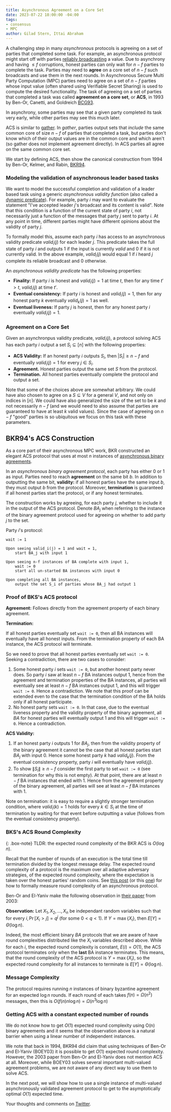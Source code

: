 ```yaml
---
title: Asynchronous Agreement on a Core Set
date: 2023-07-22 18:00:00 -04:00
tags:
- consensus
- MPC
author: Gilad Stern, Ittai Abraham
---
```


A challenging step in many *asynchronous* protocols is agreeing on a set of parties that completed some task. For example, an asynchronous protocol might start off with parties [reliably broadcasting](https://decentralizedthoughts.github.io/2020-09-19-living-with-asynchrony-brachas-reliable-broadcast/) a value. Due to asynchrony and having $\leq f$ corruptions, honest parties can only wait for $n-f$ parties to complete the task.
Parties may need to **agree** on a core set of $n-f$ such broadcasts and use them in the next rounds. In Asynchronous Secure Multi Party Computation (MPC) parties need to agree on a set of $n-f$ parties whose input value (often shared using Verifiable Secret Sharing) is used to compute the desired functionality. The task of agreeing on a set of parties that completed a task was called **agreement on a core set**, or **ACS**, in 1993 by Ben-Or, Canetti, and Goldreich [BCG93](https://dl.acm.org/doi/pdf/10.1145/167088.167109).
 
In asynchrony, some parties may see that a given party completed its task very early, while other parties may see this much later.  

ACS is similar to [gather](https://decentralizedthoughts.github.io/2021-03-26-living-with-asynchrony-the-gather-protocol/). In *gather*, parties output sets that *include* the same common core of size $n-f$ of parties that completed a task, but parties don't know which of their output values are in the common core and which aren't (so gather does not implement agreement directly). In ACS parties all agree on the same common core set.

We start by defining ACS, then show the canonical construction from 1994 by Ben-Or, Kelmer, and Rabin, [BKR94](https://dl.acm.org/doi/pdf/10.1145/197917.198088).

### Modeling the validation of asynchronous leader based tasks

We want to model the successful completion and validation of a leader based task using a generic *asynchronous validity function* (also called a [dynamic predicate](https://dl.acm.org/doi/pdf/10.1145/197917.198088)). For example, party $i$ may want to evaluate the statement "I've accepted leader $j$'s broadcast and its content is valid". Note that this condition is a function of the current state of party $i$, not necessarily just a function of the messages that party $j$ sent to party $i$. At any point in time, different parties might have different opinions about the validity of party $j$. 

To formally model this, assume each party $i$ has access to an asynchronous validity predicate $valid_i(j)$ for each leader $j$. This predicate takes the full state of party $i$ and outputs $1$ if the input is currently *valid* and $0$ if it is not currently valid. In the above example, $valid_i(j)$ would equal $1$ if $i$ heard $j$ complete its reliable broadcast and $0$ otherwise.

An *asynchronous validity predicate* has the following properties:

* **Finality:** If party $i$ is honest and $valid_i(j)=1$ at time $t$, then for any time $t'>t$, $valid_i(j)$ at time $t'$.
* **Eventual consistency:** If party $i$ is honest and $valid_i(j)=1$, then for any honest party $k$ eventually $valid_k(j)=1$ as well.
* **Eventual liveness:** If party $j$ is honest, then for any honest party $i$ eventually $valid_i(j)=1$.

### Agreement on a Core Set

Given an asynchronpus validity predicate, $valid_i(j)$, a protocol solving ACS has each party $i$ output a set $S_i \subseteq [n]$ with the following properties:

* **ACS Validity:** If an honest party $i$ outputs $S_i$, then $\left|S_i\right|\geq n-f$ and eventually $valid_i(j)=1$ for every $j\in S_i$.
* **Agreement.** Honest parties output the same set $S$ from the protocol.
* **Termination.** All honest parties eventually complete the protocol and output a set.


Note that some of the choices above are somewhat arbitrary. We could have also chosen to agree on a $S\subseteq V$ for a general $V$, and not only on indices in $[n]$. We could have also generalized the size of the set to be $k$ and not necessarily $n-f$ (and we would need to also assume that parties are guaranteed to have at least $k$ valid values). Since the case of agreeing on $n-f$ "good" parties is so ubiquitous we focus on this task with these parameters.

## BKR94's ACS Construction

As a core part of their asynchronous MPC work, BKR constructed an elegant ACS protocol that uses at most $n$ instances of [asynchronous binary agreements](https://decentralizedthoughts.github.io/2022-04-05-aa-part-five-ABBA/).

In an *asynchronous binary agreement protocol*, each party has either $0$ or $1$ as input. Parties need to reach **agreement** on the same bit $b$. In addition to outputting the same bit, **validity:** if all honest parties have the same input $b$, they must output $b$ from the protocol. Moreover, **termination** is guaranteed if all honest parties start the protocol, or if any honest terminates.

The construction works by agreeing, for each party $j$, whether to include it in the output of the ACS protocol. Denote $BA_j$ when referring to the instance of the binary agreement protocol used for agreeing on whether to add party $j$ to the set. 

Party $i$'s protocol:

```
wait := 1

Upon seeing valid_i(j) = 1 and wait = 1, 
    start BA_j with input 1

Upon seeing n-f instances of BA complete with input 1,
    wait := 0
    start all un-started BA instances with input 0
    
Upon completing all BA instances,
    output the set S_i of parties whose BA_j had output 1
```

### Proof of BKS's ACS protocol

**Agreement:** Follows directly from the agreement property of each binary agreement.

**Termination:**

If all honest parties eventually set ```wait := 0```, then all BA instances will eventually have all honest inputs. From the termination property of each BA instance, the ACS protocol will terminate.

So we need to prove that all honest parties eventually set ```wait := 0```. Seeking a contradiction, there are two cases to consider:

1. Some honest party $i$ sets ```wait := 0```, but another honest party never does. So party $i$ saw at least $n-f$ BA instances output 1, hence from the agreement and termination properties of the BA instances, all parties will eventually see at least $n-f$ BA instances output 1, and this will trigger ```wait := 0```. Hence a contradiction. 
We note that this proof can be extended even to the case that the termination condition of the BA holds only if all honest participate.
3. No honest party sets ```wait := 0```. In that case, due to the eventual liveness property and the validity property of the binary agreement, all $BA$ for honest parties will eventually output 1 and this will trigger ```wait := 0```. Hence a contradiction. 

**ACS Validity:**

1. If an honest party $i$ outputs $1$ for $BA_j$, then from the validity property of the binary agreement it cannot be the case that all honest parties start $BA_j$ with input 0. Hence some honest party $k$ had $valid_k(j)$. From the eventual consistency property, party $i$ will eventually have $valid_i(j)$.
2. To show $\|S_i\| \geq n-f$ consider the first party to set ```wait := 0``` (see termination for why this is not empty). At that point, there are at least $n-f$ BA instances that ended with 1. Hence from the agreement property of the binary agreement, all parties will see at least $n-f$ BA instances with 1.

Note on termination: it is easy to require a slightly stronger termination condition, where $valid_i(k)=1$ holds for every $k\in S_i$ at the time of termination by waiting for that event before outputting a value (follows from the eventual consistency property).

### BKS's ACS Round Complexity

{: .box-note}
TLDR: the expected round complexity of the BKR ACS is $O(\log n)$.

Recall that the number of rounds of an execution is the total time till termination divided by the longest message delay. The expected round complexity of a protocol is the maximum over all adaptive adversary strategies, of the expected round complexity, where the expectation is taken over the honest parties' random coins. See [this post](https://decentralizedthoughts.github.io/2021-09-29-the-round-complexity-of-reliable-broadcast/) (or this [one](https://decentralizedthoughts.github.io/2022-03-30-asynchronous-agreement-part-one-defining-the-problem/)) for how to formally measure round complexity of an asynchronous protocol.


Ben-Or and El-Yaniv make the following observation in [their paper](https://csaws.cs.technion.ac.il/~rani/papers/interactive-consistency.pdf) from 2003:

**Observation:** Let $X_1,X_2,\dots,X_n$ be independant random variables such that for every $i, \Pr[X_i > j] =q^j$ (for some $0<q<1$). If $Y=\max\{X_i\}$, then $E[Y]= \Theta(\log n)$.

Indeed, the most efficient binary $BA$ protocols that we are aware of have round complexities distributed like the $X_i$ variables described above. While for each $i$, the expected round complexity is constant, $E(i)=O(1)$, the ACS protocol terminates only when the **last** BA instance terminates. This means, that the round complexity of the ACS protocol is $Y=\max\{X_i\}$, so the expected round complexity for all instances to terminate is $E[Y]= \Theta(\log n)$.

### Message Complexity

The protocol requires running $n$ instances of binary byzantine agreement for an expected $\log n$ rounds. If each round of each takes $f(n) = \Omega(n^2)$ messages, then this is $O(f(n) n \log n) = \Omega(n^3 \log n)$

### Getting ACS with a constant expected number of rounds

We do not know how to get $O(1)$ expected round complexity using O(n) binary agreements and it seems that the observation above is a natural barrier when using a linear number of independent instances.

We note that back in 1994, BKR94 did claim that using techniques of Ben-Or and El-Yaniv (BOEY03) it is possible to get $O(1)$ expected round complexity. However, the 2003 paper from Ben-Or and El-Yaniv does not mention ACS at all. Moreover,  while BOEY03 solves several important multi-valued agreement problems, we are not aware of any direct way to use them to solve ACS.

In the next post, we will show how to use a single instance of multi-valued asynchronously validated agreement protocol to get to the asymptotically optimal $O(1)$ expected time.

Your thoughts and comments on [Twitter]().


